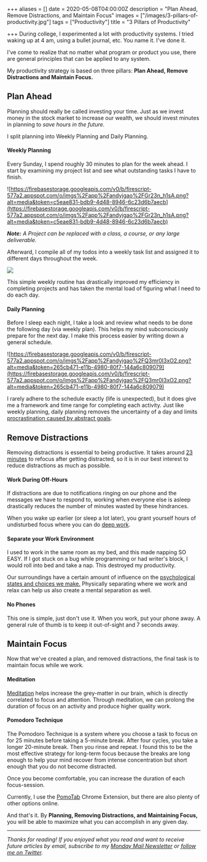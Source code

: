 +++
aliases = []
date = 2020-05-08T04:00:00Z
description = "Plan Ahead, Remove Distractions, and Maintain Focus"
images = ["/images/3-pillars-of-productivity.jpg"]
tags = ["Productivity"]
title = "3 Pillars of Productivity"

+++
During college, I experimented a lot with productivity systems. I tried waking up at 4 am, using a bullet journal, etc. You name it. I've done it.

I've come to realize that no matter what program or product you use, there are general principles that can be applied to any system.

My productivity strategy is based on three pillars: **Plan Ahead, Remove Distractions and Maintain Focus.**

## Plan Ahead

Planning should really be called investing your time. Just as we invest money in the stock market to increase our wealth, we should invest minutes in planning to _save hours in the future._

I split planning into Weekly Planning and Daily Planning.

#### Weekly Planning

Every Sunday, I spend roughly 30 minutes to plan for the week ahead. I start by examining my project list and see what outstanding tasks I have to finish.

![https://firebasestorage.googleapis.com/v0/b/firescript-577a2.appspot.com/o/imgs%2Fapp%2Fandyjgao%2FGr23n_h1sA.png?alt=media&token=c5eae831-bdb9-4d48-8946-6c23d6b7aecb](https://firebasestorage.googleapis.com/v0/b/firescript-577a2.appspot.com/o/imgs%2Fapp%2Fandyjgao%2FGr23n_h1sA.png?alt=media&token=c5eae831-bdb9-4d48-8946-6c23d6b7aecb)

**_Note:_** _A Project can be replaced with a class, a course, or any large deliverable._

Afterward, I compile all of my todos into a weekly task list and assigned it to different days throughout the week.

![](https://firebasestorage.googleapis.com/v0/b/firescript-577a2.appspot.com/o/imgs%2Fapp%2Fandyjgao%2FYC6vbT4qMx.png?alt=media&token=3a40d44c-fe19-440f-a043-e2f66a3091e7)

This simple weekly routine has drastically improved my efficiency in completing projects and has taken the mental load of figuring what I need to do each day.

#### Daily Planning

Before I sleep each night, I take a look and review what needs to be done the following day (via weekly plan). This helps my mind subconsciously prepare for the next day. I make this process easier by writing down a general schedule.

![https://firebasestorage.googleapis.com/v0/b/firescript-577a2.appspot.com/o/imgs%2Fapp%2Fandyjgao%2FQ3mr0I3xO2.png?alt=media&token=265cb471-e11b-4980-80f7-144a6c809079](https://firebasestorage.googleapis.com/v0/b/firescript-577a2.appspot.com/o/imgs%2Fapp%2Fandyjgao%2FQ3mr0I3xO2.png?alt=media&token=265cb471-e11b-4980-80f7-144a6c809079)

I rarely adhere to the schedule exactly (life is unexpected), but it does give me a framework and time range for completing each activity. Just like weekly planning, daily planning removes the uncertainty of a day and limits [procrastination caused by abstract goals](https://www.spring.org.uk/2009/01/how-to-avoid-procrastination-think.php).

## Remove Distractions

Removing distractions is essential to being productive. It takes around [23 minutes](https://www.themuse.com/advice/this-is-nuts-it-takes-nearly-30-minutes-to-refocus-after-you-get-distracted) to refocus after getting distracted, so it is in our best interest to reduce distractions as much as possible.

#### Work During Off-Hours

If distractions are due to notifications ringing on our phone and the messages we have to respond to, working when everyone else is asleep drastically reduces the number of minutes wasted by these hindrances.

When you wake up earlier (or sleep a lot later), you grant yourself hours of undisturbed focus where you can do [deep work](https://www.calnewport.com/books/deep-work/).

#### Separate your Work Environment

I used to work in the same room as my bed, and this made napping SO EASY. If I got stuck on a bug while programming or had writer's block, I would roll into bed and take a nap. This destroyed my productivity.

Our surroundings have a certain amount of influence on the [psychological states and choices we make.](http://healthysleep.med.harvard.edu/healthy/getting/overcoming/tips)  Physically separating where we work and relax can help us also create a mental separation as well.

#### No Phones

This one is simple, just don't use it. When you work, put your phone away.  A general rule of thumb is to keep it out-of-sight and 7 seconds away.

## Maintain Focus

Now that we've created a plan, and removed distractions, the final task is to maintain focus while we work.

#### Meditation

[Meditation](https://www.andyjgao.com/blog/why-i-love-meditation/) helps increase the grey-matter in our brain, which is directly correlated to focus and attention. Through meditation, we can prolong the duration of focus on an activity and produce higher quality work.

#### Pomodoro Technique

The Pomodoro Technique is a system where you choose a task to focus on for 25 minutes before taking a 5-minute break. After four cycles, you take a longer 20-minute break. Then you rinse and repeat. I found this to be the most effective strategy for long-term focus because the breaks are long enough to help your mind recover from intense concentration but short enough that you do not become distracted.

Once you become comfortable, you can increase the duration of each focus-session.

Currently, I use the [PomoTab](https://www.andyjgao.com/projects/pomotab/) Chrome Extension, but there are also plenty of other options online.

And that's it. By **Planning, Removing Distractions, and Maintaining Focus,** you will be able to maximize what you can accomplish in any given day.

***

_Thanks for reading! If you enjoyed what you read and want to receive future articles by email, subscribe to my_ [_Monday Mail Newsletter_](https://mondaymail.substack.com/) _or_ [_follow me on Twitter_](https://twitter.com/AndyJGao)_._